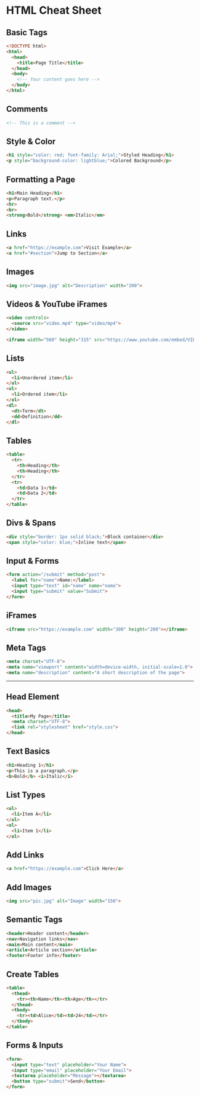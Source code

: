 # HTML Cheat Sheet

## Basic Tags

```html
<!DOCTYPE html>
<html>
  <head>
    <title>Page Title</title>
  </head>
  <body>
    <!-- Your content goes here -->
  </body>
</html>
```

## Comments

```html
<!-- This is a comment -->
```

## Style & Color

```html
<h1 style="color: red; font-family: Arial;">Styled Heading</h1>
<p style="background-color: lightblue;">Colored Background</p>
```

## Formatting a Page

```html
<h1>Main Heading</h1>
<p>Paragraph text.</p>
<hr>
<br>
<strong>Bold</strong> <em>Italic</em>
```

## Links

```html
<a href="https://example.com">Visit Example</a>
<a href="#section">Jump to Section</a>
```

## Images

```html
<img src="image.jpg" alt="Description" width="200">
```

## Videos & YouTube iFrames

```html
<video controls>
  <source src="video.mp4" type="video/mp4">
</video>

<iframe width="560" height="315" src="https://www.youtube.com/embed/VIDEO_ID" frameborder="0" allowfullscreen></iframe>
```

## Lists

```html
<ul>
  <li>Unordered item</li>
</ul>
<ol>
  <li>Ordered item</li>
</ol>
<dl>
  <dt>Term</dt>
  <dd>Definition</dd>
</dl>
```

## Tables

```html
<table>
  <tr>
    <th>Heading</th>
    <th>Heading</th>
  </tr>
  <tr>
    <td>Data 1</td>
    <td>Data 2</td>
  </tr>
</table>
```

## Divs & Spans

```html
<div style="border: 1px solid black;">Block container</div>
<span style="color: blue;">Inline text</span>
```

## Input & Forms

```html
<form action="/submit" method="post">
  <label for="name">Name:</label>
  <input type="text" id="name" name="name">
  <input type="submit" value="Submit">
</form>
```

## iFrames

```html
<iframe src="https://example.com" width="300" height="200"></iframe>
```

## Meta Tags

```html
<meta charset="UTF-8">
<meta name="viewport" content="width=device-width, initial-scale=1.0">
<meta name="description" content="A short description of the page">
```

---

## Head Element

```html
<head>
  <title>My Page</title>
  <meta charset="UTF-8">
  <link rel="stylesheet" href="style.css">
</head>
```

## Text Basics

```html
<h1>Heading 1</h1>
<p>This is a paragraph.</p>
<b>Bold</b> <i>Italic</i>
```

## List Types

```html
<ul>
  <li>Item A</li>
</ul>
<ol>
  <li>Item 1</li>
</ol>
```

## Add Links

```html
<a href="https://example.com">Click Here</a>
```

## Add Images

```html
<img src="pic.jpg" alt="Image" width="150">
```

## Semantic Tags

```html
<header>Header content</header>
<nav>Navigation links</nav>
<main>Main content</main>
<article>Article section</article>
<footer>Footer info</footer>
```

## Create Tables

```html
<table>
  <thead>
    <tr><th>Name</th><th>Age</th></tr>
  </thead>
  <tbody>
    <tr><td>Alice</td><td>24</td></tr>
  </tbody>
</table>
```

## Forms & Inputs

```html
<form>
  <input type="text" placeholder="Your Name">
  <input type="email" placeholder="Your Email">
  <textarea placeholder="Message"></textarea>
  <button type="submit">Send</button>
</form>
```
